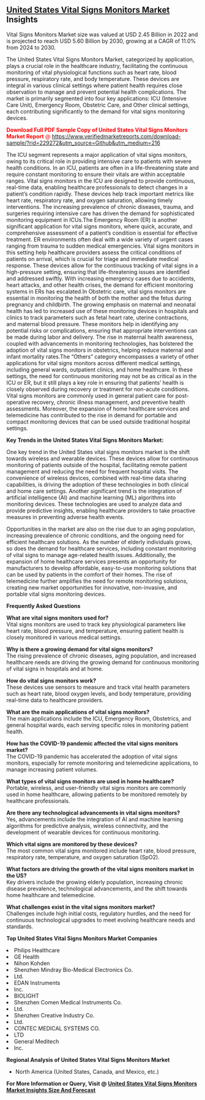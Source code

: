 <h2><a href="https://www.verifiedmarketreports.com/download-sample/?rid=229272&amp;utm_source=Github&amp;utm_medium=216" target="_blank">United States Vital Signs Monitors Market</a> Insights</h2><p>Vital Signs Monitors Market size was valued at USD 2.45 Billion in 2022 and is projected to reach USD 5.60 Billion by 2030, growing at a CAGR of 11.0% from 2024 to 2030.</p><p><p>The United States Vital Signs Monitors Market, categorized by application, plays a crucial role in the healthcare industry, facilitating the continuous monitoring of vital physiological functions such as heart rate, blood pressure, respiratory rate, and body temperature. These devices are integral in various clinical settings where patient health requires close observation to manage and prevent potential health complications. The market is primarily segmented into four key applications: ICU (Intensive Care Unit), Emergency Room, Obstetric Care, and Other clinical settings, each contributing significantly to the demand for vital signs monitoring devices.</p><p><p><span class=""><span style="color: #ff0000;"><strong>Download Full PDF Sample Copy of United States Vital Signs Monitors Market Report</strong> @ </span><a href="https://www.verifiedmarketreports.com/download-sample/?rid=229272&amp;utm_source=Github&amp;utm_medium=216" target="_blank">https://www.verifiedmarketreports.com/download-sample/?rid=229272&amp;utm_source=Github&amp;utm_medium=216</a></span></p></p><p>The ICU segment represents a major application of vital signs monitors, owing to its critical role in providing intensive care to patients with severe health conditions. In an ICU, patients are often in a life-threatening state and require constant monitoring to ensure their vitals are within acceptable ranges. Vital signs monitors in the ICU are designed to provide continuous, real-time data, enabling healthcare professionals to detect changes in a patient’s condition rapidly. These devices help track important metrics like heart rate, respiratory rate, and oxygen saturation, allowing timely interventions. The increasing prevalence of chronic diseases, trauma, and surgeries requiring intensive care has driven the demand for sophisticated monitoring equipment in ICUs.The Emergency Room (ER) is another significant application for vital signs monitors, where quick, accurate, and comprehensive assessment of a patient’s condition is essential for effective treatment. ER environments often deal with a wide variety of urgent cases ranging from trauma to sudden medical emergencies. Vital signs monitors in this setting help healthcare providers assess the critical conditions of patients on arrival, which is crucial for triage and immediate medical response. These devices allow for the continuous tracking of vital signs in a high-pressure setting, ensuring that life-threatening issues are identified and addressed swiftly. With increasing emergency cases due to accidents, heart attacks, and other health crises, the demand for efficient monitoring systems in ERs has escalated.In Obstetric care, vital signs monitors are essential in monitoring the health of both the mother and the fetus during pregnancy and childbirth. The growing emphasis on maternal and neonatal health has led to increased use of these monitoring devices in hospitals and clinics to track parameters such as fetal heart rate, uterine contractions, and maternal blood pressure. These monitors help in identifying any potential risks or complications, ensuring that appropriate interventions can be made during labor and delivery. The rise in maternal health awareness, coupled with advancements in monitoring technologies, has bolstered the adoption of vital signs monitors in obstetrics, helping reduce maternal and infant mortality rates.The “Others” category encompasses a variety of other applications for vital signs monitors across different medical settings, including general wards, outpatient clinics, and home healthcare. In these settings, the need for continuous monitoring may not be as critical as in the ICU or ER, but it still plays a key role in ensuring that patients’ health is closely observed during recovery or treatment for non-acute conditions. Vital signs monitors are commonly used in general patient care for post-operative recovery, chronic illness management, and preventive health assessments. Moreover, the expansion of home healthcare services and telemedicine has contributed to the rise in demand for portable and compact monitoring devices that can be used outside traditional hospital settings.<p><strong>Key Trends in the United States Vital Signs Monitors Market:</strong></p><p>One key trend in the United States vital signs monitors market is the shift towards wireless and wearable devices. These devices allow for continuous monitoring of patients outside of the hospital, facilitating remote patient management and reducing the need for frequent hospital visits. The convenience of wireless devices, combined with real-time data sharing capabilities, is driving the adoption of these technologies in both clinical and home care settings. Another significant trend is the integration of artificial intelligence (AI) and machine learning (ML) algorithms into monitoring devices. These technologies are used to analyze data and provide predictive insights, enabling healthcare providers to take proactive measures in preventing adverse health events.</p><p>Opportunities in the market are also on the rise due to an aging population, increasing prevalence of chronic conditions, and the ongoing need for efficient healthcare solutions. As the number of elderly individuals grows, so does the demand for healthcare services, including constant monitoring of vital signs to manage age-related health issues. Additionally, the expansion of home healthcare services presents an opportunity for manufacturers to develop affordable, easy-to-use monitoring solutions that can be used by patients in the comfort of their homes. The rise of telemedicine further amplifies the need for remote monitoring solutions, creating new market opportunities for innovative, non-invasive, and portable vital signs monitoring devices.</p><p><strong>Frequently Asked Questions</strong></p><p><strong>What are vital signs monitors used for?</strong><br>Vital signs monitors are used to track key physiological parameters like heart rate, blood pressure, and temperature, ensuring patient health is closely monitored in various medical settings.</p><p><strong>Why is there a growing demand for vital signs monitors?</strong><br>The rising prevalence of chronic diseases, aging population, and increased healthcare needs are driving the growing demand for continuous monitoring of vital signs in hospitals and at home.</p><p><strong>How do vital signs monitors work?</strong><br>These devices use sensors to measure and track vital health parameters such as heart rate, blood oxygen levels, and body temperature, providing real-time data to healthcare providers.</p><p><strong>What are the main applications of vital signs monitors?</strong><br>The main applications include the ICU, Emergency Room, Obstetrics, and general hospital wards, each serving specific roles in monitoring patient health.</p><p><strong>How has the COVID-19 pandemic affected the vital signs monitors market?</strong><br>The COVID-19 pandemic has accelerated the adoption of vital signs monitors, especially for remote monitoring and telemedicine applications, to manage increasing patient volumes.</p><p><strong>What types of vital signs monitors are used in home healthcare?</strong><br>Portable, wireless, and user-friendly vital signs monitors are commonly used in home healthcare, allowing patients to be monitored remotely by healthcare professionals.</p><p><strong>Are there any technological advancements in vital signs monitors?</strong><br>Yes, advancements include the integration of AI and machine learning algorithms for predictive analysis, wireless connectivity, and the development of wearable devices for continuous monitoring.</p><p><strong>Which vital signs are monitored by these devices?</strong><br>The most common vital signs monitored include heart rate, blood pressure, respiratory rate, temperature, and oxygen saturation (SpO2).</p><p><strong>What factors are driving the growth of the vital signs monitors market in the US?</strong><br>Key drivers include the growing elderly population, increasing chronic disease prevalence, technological advancements, and the shift towards home healthcare and telemedicine.</p><p><strong>What challenges exist in the vital signs monitors market?</strong><br>Challenges include high initial costs, regulatory hurdles, and the need for continuous technological upgrades to meet evolving healthcare needs and standards.</p></p><p><strong>Top United States Vital Signs Monitors Market Companies</strong></p><div data-test-id=""><p><li>Philips Healthcare</li><li> GE Health</li><li> Nihon Kohden</li><li> Shenzhen Mindray Bio-Medical Electronics Co.</li><li> Ltd.</li><li> EDAN Instruments</li><li> Inc.</li><li> BIOLIGHT</li><li> Shenzhen Comen Medical Instruments Co.</li><li> Ltd.</li><li> Shenzhen Creative Industry Co.</li><li>Ltd.</li><li> CONTEC MEDICAL SYSTEMS CO.</li><li>LTD</li><li> General Meditech</li><li>Inc.</li></p><div><strong>Regional Analysis of&nbsp;United States Vital Signs Monitors Market</strong></div><ul><li dir="ltr"><p dir="ltr">North America&nbsp;(United States, Canada, and Mexico, etc.)</p></li></ul><p><strong>For More Information or Query, Visit @&nbsp;</strong><strong><a href="https://www.verifiedmarketreports.com/product/vital-signs-monitors-market/?utm_source=Github&amp;utm_medium=216" target="_blank">United States Vital Signs Monitors Market Insights Size And Forecast</a></strong></p></div>
